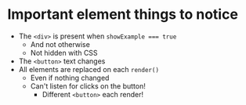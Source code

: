 # Important element things to notice

- The `<div>` is present when `showExample === true`
    - And not otherwise
    - Not hidden with CSS
- The `<button>` text changes
- All elements are replaced on each `render()`
    - Even if nothing changed
    - Can't listen for clicks on the button!
        - Different `<button>` each render!

